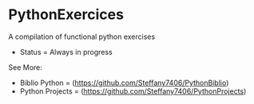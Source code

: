 # PythonExercices
A compilation of functional python exercises
- Status = Always in progress

See More:
- Biblio Python = (https://github.com/Steffany7406/PythonBiblio)
- Python Projects = (https://github.com/Steffany7406/PythonProjects)
